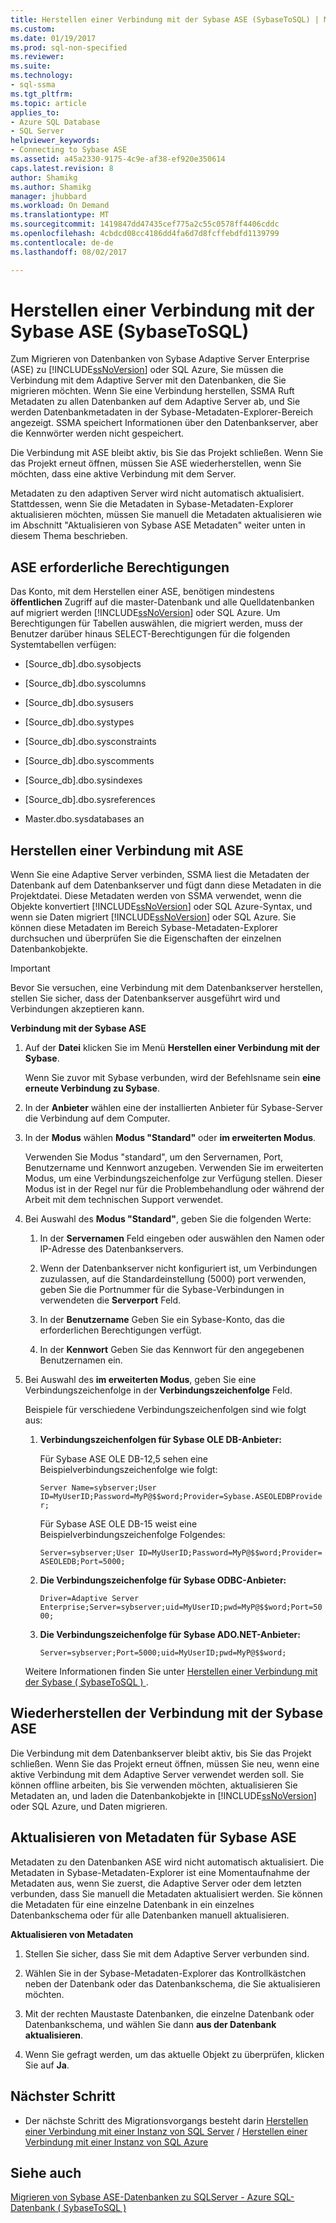 ```yaml
---
title: Herstellen einer Verbindung mit der Sybase ASE (SybaseToSQL) | Microsoft Docs
ms.custom: 
ms.date: 01/19/2017
ms.prod: sql-non-specified
ms.reviewer: 
ms.suite: 
ms.technology:
- sql-ssma
ms.tgt_pltfrm: 
ms.topic: article
applies_to:
- Azure SQL Database
- SQL Server
helpviewer_keywords:
- Connecting to Sybase ASE
ms.assetid: a45a2330-9175-4c9e-af38-ef920e350614
caps.latest.revision: 8
author: Shamikg
ms.author: Shamikg
manager: jhubbard
ms.workload: On Demand
ms.translationtype: MT
ms.sourcegitcommit: 1419847dd47435cef775a2c55c0578ff4406cddc
ms.openlocfilehash: 4cbdcd08cc4186dd4fa6d7d8fcffebdfd1139799
ms.contentlocale: de-de
ms.lasthandoff: 08/02/2017

---
```

# <a name="connecting-to-sybase-ase-sybasetosql"></a>Herstellen einer Verbindung mit der Sybase ASE (SybaseToSQL)
Zum Migrieren von Datenbanken von Sybase Adaptive Server Enterprise (ASE) zu [!INCLUDE[ssNoVersion](../../includes/ssnoversion_md.md)] oder SQL Azure, Sie müssen die Verbindung mit dem Adaptive Server mit den Datenbanken, die Sie migrieren möchten. Wenn Sie eine Verbindung herstellen, SSMA Ruft Metadaten zu allen Datenbanken auf dem Adaptive Server ab, und Sie werden Datenbankmetadaten in der Sybase-Metadaten-Explorer-Bereich angezeigt. SSMA speichert Informationen über den Datenbankserver, aber die Kennwörter werden nicht gespeichert.  
  
Die Verbindung mit ASE bleibt aktiv, bis Sie das Projekt schließen. Wenn Sie das Projekt erneut öffnen, müssen Sie ASE wiederherstellen, wenn Sie möchten, dass eine aktive Verbindung mit dem Server.  
  
Metadaten zu den adaptiven Server wird nicht automatisch aktualisiert. Stattdessen, wenn Sie die Metadaten in Sybase-Metadaten-Explorer aktualisieren möchten, müssen Sie manuell die Metadaten aktualisieren wie im Abschnitt "Aktualisieren von Sybase ASE Metadaten" weiter unten in diesem Thema beschrieben.  
  
## <a name="required-ase-permissions"></a>ASE erforderliche Berechtigungen  
Das Konto, mit dem Herstellen einer ASE, benötigen mindestens **öffentlichen** Zugriff auf die master-Datenbank und alle Quelldatenbanken auf migriert werden [!INCLUDE[ssNoVersion](../../includes/ssnoversion_md.md)] oder SQL Azure. Um Berechtigungen für Tabellen auswählen, die migriert werden, muss der Benutzer darüber hinaus SELECT-Berechtigungen für die folgenden Systemtabellen verfügen:  
  
-   [Source_db].dbo.sysobjects  
  
-   [Source_db].dbo.syscolumns  
  
-   [Source_db].dbo.sysusers  
  
-   [Source_db].dbo.systypes  
  
-   [Source_db].dbo.sysconstraints  
  
-   [Source_db].dbo.syscomments  
  
-   [Source_db].dbo.sysindexes  
  
-   [Source_db].dbo.sysreferences  
  
-   Master.dbo.sysdatabases an  
  
## <a name="establishing-a-connection-to-ase"></a>Herstellen einer Verbindung mit ASE  
Wenn Sie eine Adaptive Server verbinden, SSMA liest die Metadaten der Datenbank auf dem Datenbankserver und fügt dann diese Metadaten in die Projektdatei. Diese Metadaten werden von SSMA verwendet, wenn die Objekte konvertiert [!INCLUDE[ssNoVersion](../../includes/ssnoversion_md.md)] oder SQL Azure-Syntax, und wenn sie Daten migriert [!INCLUDE[ssNoVersion](../../includes/ssnoversion_md.md)] oder SQL Azure. Sie können diese Metadaten im Bereich Sybase-Metadaten-Explorer durchsuchen und überprüfen Sie die Eigenschaften der einzelnen Datenbankobjekte.  
  
> [!IMPORTANT]  
> Bevor Sie versuchen, eine Verbindung mit dem Datenbankserver herstellen, stellen Sie sicher, dass der Datenbankserver ausgeführt wird und Verbindungen akzeptieren kann.  
  
**Verbindung mit der Sybase ASE**  
  
1.  Auf der **Datei** klicken Sie im Menü **Herstellen einer Verbindung mit der Sybase**.  
  
    Wenn Sie zuvor mit Sybase verbunden, wird der Befehlsname sein **eine erneute Verbindung zu Sybase**.  
  
2.  In der **Anbieter** wählen eine der installierten Anbieter für Sybase-Server die Verbindung auf dem Computer.  
  
3.  In der **Modus** wählen **Modus "Standard"** oder **im erweiterten Modus**.  
  
    Verwenden Sie Modus "standard", um den Servernamen, Port, Benutzername und Kennwort anzugeben. Verwenden Sie im erweiterten Modus, um eine Verbindungszeichenfolge zur Verfügung stellen. Dieser Modus ist in der Regel nur für die Problembehandlung oder während der Arbeit mit dem technischen Support verwendet.  
  
4.  Bei Auswahl des **Modus "Standard"**, geben Sie die folgenden Werte:  
  
    1.  In der **Servernamen** Feld eingeben oder auswählen den Namen oder IP-Adresse des Datenbankservers.  
  
    2.  Wenn der Datenbankserver nicht konfiguriert ist, um Verbindungen zuzulassen, auf die Standardeinstellung (5000) port verwenden, geben Sie die Portnummer für die Sybase-Verbindungen in verwendeten die **Serverport** Feld.  
  
    3.  In der **Benutzername** Geben Sie ein Sybase-Konto, das die erforderlichen Berechtigungen verfügt.  
  
    4.  In der **Kennwort** Geben Sie das Kennwort für den angegebenen Benutzernamen ein.  
  
5.  Bei Auswahl des **im erweiterten Modus**, geben Sie eine Verbindungszeichenfolge in der **Verbindungszeichenfolge** Feld.  
  
    Beispiele für verschiedene Verbindungszeichenfolgen sind wie folgt aus:  
  
    1.  **Verbindungszeichenfolgen für Sybase OLE DB-Anbieter:**  
  
        Für Sybase ASE OLE DB-12,5 sehen eine Beispielverbindungszeichenfolge wie folgt:  
  
        `Server Name=sybserver;User ID=MyUserID;Password=MyP@$$word;Provider=Sybase.ASEOLEDBProvider;`  
  
        Für Sybase ASE OLE DB-15 weist eine Beispielverbindungszeichenfolge Folgendes:  
  
        `Server=sybserver;User ID=MyUserID;Password=MyP@$$word;Provider= ASEOLEDB;Port=5000;`  
  
    2.  **Die Verbindungszeichenfolge für Sybase ODBC-Anbieter:**  
  
        `Driver=Adaptive Server Enterprise;Server=sybserver;uid=MyUserID;pwd=MyP@$$word;Port=5000;`  
  
    3.  **Die Verbindungszeichenfolge für Sybase ADO.NET-Anbieter:**  
  
        `Server=sybserver;Port=5000;uid=MyUserID;pwd=MyP@$$word;`  
  
    Weitere Informationen finden Sie unter [Herstellen einer Verbindung mit der Sybase &#40; SybaseToSQL &#41; ](../../ssma/sybase/connect-to-sybase-sybasetosql.md).  
  
## <a name="reconnecting-to-sybase-ase"></a>Wiederherstellen der Verbindung mit der Sybase ASE  
Die Verbindung mit dem Datenbankserver bleibt aktiv, bis Sie das Projekt schließen. Wenn Sie das Projekt erneut öffnen, müssen Sie neu, wenn eine aktive Verbindung mit dem Adaptive Server verwendet werden soll. Sie können offline arbeiten, bis Sie verwenden möchten, aktualisieren Sie Metadaten an, und laden die Datenbankobjekte in [!INCLUDE[ssNoVersion](../../includes/ssnoversion_md.md)] oder SQL Azure, und Daten migrieren.  
  
## <a name="refreshing-sybase-ase-metadata"></a>Aktualisieren von Metadaten für Sybase ASE  
Metadaten zu den Datenbanken ASE wird nicht automatisch aktualisiert. Die Metadaten in Sybase-Metadaten-Explorer ist eine Momentaufnahme der Metadaten aus, wenn Sie zuerst, die Adaptive Server oder dem letzten verbunden, dass Sie manuell die Metadaten aktualisiert werden. Sie können die Metadaten für eine einzelne Datenbank in ein einzelnes Datenbankschema oder für alle Datenbanken manuell aktualisieren.  
  
**Aktualisieren von Metadaten**  
  
1.  Stellen Sie sicher, dass Sie mit dem Adaptive Server verbunden sind.  
  
2.  Wählen Sie in der Sybase-Metadaten-Explorer das Kontrollkästchen neben der Datenbank oder das Datenbankschema, die Sie aktualisieren möchten.  
  
3.  Mit der rechten Maustaste Datenbanken, die einzelne Datenbank oder Datenbankschema, und wählen Sie dann **aus der Datenbank aktualisieren**.  
  
4.  Wenn Sie gefragt werden, um das aktuelle Objekt zu überprüfen, klicken Sie auf **Ja**.  
  
## <a name="next-step"></a>Nächster Schritt  
  
-   Der nächste Schritt des Migrationsvorgangs besteht darin [Herstellen einer Verbindung mit einer Instanz von SQL Server](http://msdn.microsoft.com/en-us/dd368a1a-45b0-40e9-b4d3-5cdb48c26606) / [Herstellen einer Verbindung mit einer Instanz von SQL Azure](http://msdn.microsoft.com/en-us/9e77e4b0-40c0-455c-8431-ca5d43849aa7)  
  
## <a name="see-also"></a>Siehe auch  
[Migrieren von Sybase ASE-Datenbanken zu SQLServer - Azure SQL-Datenbank &#40; SybaseToSQL &#41;](../../ssma/sybase/migrating-sybase-ase-databases-to-sql-server-azure-sql-db-sybasetosql.md)  
  

